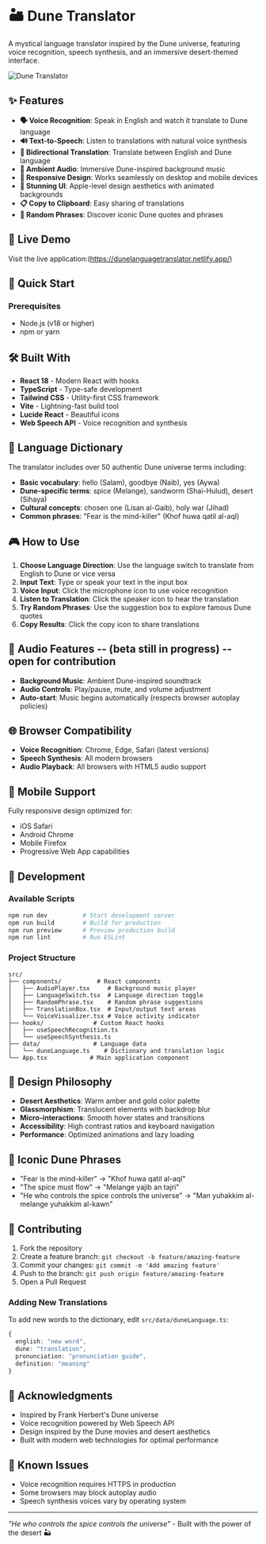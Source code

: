 # 🏜️ Dune Translator

A mystical language translator inspired by the Dune universe, featuring voice recognition, speech synthesis, and an immersive desert-themed interface.

![Dune Translator](https://img.shields.io/badge/Dune-Translator-amber?style=for-the-badge&logo=data:image/svg+xml;base64,PHN2ZyB3aWR0aD0iMjQiIGhlaWdodD0iMjQiIHZpZXdCb3g9IjAgMCAyNCAyNCIgZmlsbD0ibm9uZSIgeG1sbnM9Imh0dHA6Ly93d3cudzMub3JnLzIwMDAvc3ZnIj4KPHBhdGggZD0iTTEyIDJMMTMuMDkgOC4yNkwyMCA5TDEzLjA5IDE1Ljc0TDEyIDIyTDEwLjkxIDE1Ljc0TDQgOUwxMC45MSA4LjI2TDEyIDJaIiBmaWxsPSIjRjU5RTBCIi8+Cjwvc3ZnPgo=)

## ✨ Features

- **🗣️ Voice Recognition**: Speak in English and watch it translate to Dune language
- **🔊 Text-to-Speech**: Listen to translations with natural voice synthesis
- **🔄 Bidirectional Translation**: Translate between English and Dune language
- **🎵 Ambient Audio**: Immersive Dune-inspired background music
- **📱 Responsive Design**: Works seamlessly on desktop and mobile devices
- **🎨 Stunning UI**: Apple-level design aesthetics with animated backgrounds
- **📋 Copy to Clipboard**: Easy sharing of translations
- **🎲 Random Phrases**: Discover iconic Dune quotes and phrases

## 🌟 Live Demo

Visit the live application:(https://dunelanguagetranslator.netlify.app/)

## 🚀 Quick Start

### Prerequisites

- Node.js (v18 or higher)
- npm or yarn


## 🛠️ Built With

- **React 18** - Modern React with hooks
- **TypeScript** - Type-safe development
- **Tailwind CSS** - Utility-first CSS framework
- **Vite** - Lightning-fast build tool
- **Lucide React** - Beautiful icons
- **Web Speech API** - Voice recognition and synthesis

## 📖 Language Dictionary

The translator includes over 50 authentic Dune universe terms including:

- **Basic vocabulary**: hello (Salam), goodbye (Naib), yes (Aywa)
- **Dune-specific terms**: spice (Melange), sandworm (Shai-Hulud), desert (Sihaya)
- **Cultural concepts**: chosen one (Lisan al-Gaib), holy war (Jihad)
- **Common phrases**: "Fear is the mind-killer" (Khof huwa qatil al-aql)

## 🎮 How to Use

1. **Choose Language Direction**: Use the language switch to translate from English to Dune or vice versa
2. **Input Text**: Type or speak your text in the input box
3. **Voice Input**: Click the microphone icon to use voice recognition
4. **Listen to Translation**: Click the speaker icon to hear the translation
5. **Try Random Phrases**: Use the suggestion box to explore famous Dune quotes
6. **Copy Results**: Click the copy icon to share translations

## 🎵 Audio Features --  (beta still in progress) -- open for contribution

- **Background Music**: Ambient Dune-inspired soundtrack 
- **Audio Controls**: Play/pause, mute, and volume adjustment
- **Auto-start**: Music begins automatically (respects browser autoplay policies)

## 🌐 Browser Compatibility

- **Voice Recognition**: Chrome, Edge, Safari (latest versions)
- **Speech Synthesis**: All modern browsers
- **Audio Playback**: All browsers with HTML5 audio support

## 📱 Mobile Support

Fully responsive design optimized for:
- iOS Safari
- Android Chrome
- Mobile Firefox
- Progressive Web App capabilities

## 🔧 Development

### Available Scripts

```bash
npm run dev          # Start development server
npm run build        # Build for production
npm run preview      # Preview production build
npm run lint         # Run ESLint
```

### Project Structure

```
src/
├── components/          # React components
│   ├── AudioPlayer.tsx     # Background music player
│   ├── LanguageSwitch.tsx  # Language direction toggle
│   ├── RandomPhrase.tsx    # Random phrase suggestions
│   ├── TranslationBox.tsx  # Input/output text areas
│   └── VoiceVisualizer.tsx # Voice activity indicator
├── hooks/              # Custom React hooks
│   ├── useSpeechRecognition.ts
│   └── useSpeechSynthesis.ts
├── data/               # Language data
│   └── duneLanguage.ts    # Dictionary and translation logic
└── App.tsx            # Main application component
```

## 🎨 Design Philosophy

- **Desert Aesthetics**: Warm amber and gold color palette
- **Glassmorphism**: Translucent elements with backdrop blur
- **Micro-interactions**: Smooth hover states and transitions
- **Accessibility**: High contrast ratios and keyboard navigation
- **Performance**: Optimized animations and lazy loading

## 🌟 Iconic Dune Phrases

- "Fear is the mind-killer" → "Khof huwa qatil al-aql"
- "The spice must flow" → "Melange yajib an tajri"
- "He who controls the spice controls the universe" → "Man yuhakkim al-melange yuhakkim al-kawn"

## 🤝 Contributing

1. Fork the repository
2. Create a feature branch: `git checkout -b feature/amazing-feature`
3. Commit your changes: `git commit -m 'Add amazing feature'`
4. Push to the branch: `git push origin feature/amazing-feature`
5. Open a Pull Request

### Adding New Translations

To add new words to the dictionary, edit `src/data/duneLanguage.ts`:

```typescript
{ 
  english: "new word", 
  dune: "translation", 
  pronunciation: "pronunciation guide", 
  definition: "meaning" 
}
```


## 🙏 Acknowledgments

- Inspired by Frank Herbert's Dune universe
- Voice recognition powered by Web Speech API
- Design inspired by the Dune movies and desert aesthetics
- Built with modern web technologies for optimal performance

## 🐛 Known Issues

- Voice recognition requires HTTPS in production
- Some browsers may block autoplay audio
- Speech synthesis voices vary by operating system





---

*"He who controls the spice controls the universe"* - Built with the power of the desert 🏜️
